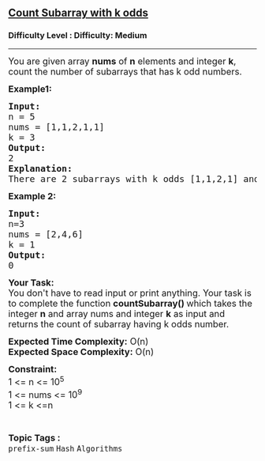 <h2><a href="https://www.geeksforgeeks.org/problems/count-subarray-with-k-odds/1?itm_source=geeksforgeeks&itm_medium=article&itm_campaign=practice_card">Count Subarray with k odds</a></h2><h3>Difficulty Level : Difficulty: Medium</h3><hr><div class="problems_problem_content__Xm_eO"><p><span style="font-size: 18px;">You are given array <strong>nums</strong> of <strong>n</strong> elements and integer <strong>k</strong>, count the number of subarrays that has k odd numbers.</span></p>
<p><strong><span style="font-size: 18px;">Example1:</span></strong></p>
<pre><span style="font-size: 18px;"><strong>Input:</strong>
n = 5
nums = [1,1,2,1,1]
k = 3
<strong>Output:</strong>
2</span><span style="font-size: 18px;">
<strong>Explanation:
</strong>There are 2 subarrays with k odds </span><span style="font-size: 18px;">[1,1,2,1] and [1,2,1,1]</span></pre>
<p><span style="font-size: 18px;"><strong>Example 2:</strong></span></p>
<pre><span style="font-size: 18px;"><strong>Input:</strong></span>
<span style="font-size: 18px;">n=3
nums = [2,4,6]
k = 1
<strong>Output:
</strong>0</span></pre>
<p><strong><span style="font-size: 18px;">Your Task:</span></strong><br><span style="font-size: 18px;">You don't have to read input or print anything. Your task is to complete the function <strong>countSubarray()&nbsp;</strong>which takes the integer <strong>n</strong> and array nums and integer <strong>k</strong>&nbsp;as input and returns the count of subarray having k odds number.</span></p>
<p><span style="font-size: 18px;"><strong>Expected Time Complexity:</strong> O(n)<br><strong>Expected Space Complexity:</strong> O(n)</span></p>
<p><strong><span style="font-size: 18px;">Constraint:</span></strong><br><span style="font-size: 18px;">1 &lt;= n &lt;= 10<sup>5</sup><br>1 &lt;= nums &lt;= 10<sup>9</sup></span><sup><span style="font-size: 18px;"><br>1 &lt;= k &lt;=n</span></sup></p></div><br><p><span style=font-size:18px><strong>Topic Tags : </strong><br><code>prefix-sum</code>&nbsp;<code>Hash</code>&nbsp;<code>Algorithms</code>&nbsp;